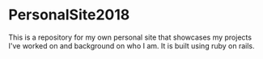 # PersonalSite2018
This is a repository for my own personal site that showcases my projects I've worked on and background on who I am. It is built using ruby on rails.
